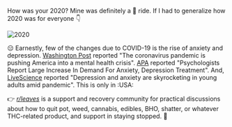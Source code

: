How was your 2020? Mine was definitely a :roller_coaster: ride. If I had to generalize how 2020 was for everyone :point_down:

![2020](https://media.giphy.com/media/RJKHjCAdsAfQPn03qQ/giphy.gif)

:expressionless:  Earnestly, few of the changes due to COVID-19 is the rise of anxiety and depression. [Washington Post](https://www.washingtonpost.com/health/2020/05/04/mental-health-coronavirus/) reported "The coronavirus pandemic is pushing America into a mental health crisis". [APA](https://www.apa.org/news/press/releases/2020/11/anxiety-depression-treatment) reported "Psychologists Report Large Increase In Demand For Anxiety, Depression Treatment". And, [LiveScience](https://www.livescience.com/depression-anxiety-increase-covid-19.html) reported "Depression and anxiety are skyrocketing in young adults amid pandemic". This is only in :USA:

:point_right: *[r/leaves](https://www.reddit.com/r/leaves/)* is a support and recovery community for practical discussions about how to quit pot, weed, cannabis, edibles, BHO, shatter, or whatever THC-related product, and support in staying stopped. :leaves:
